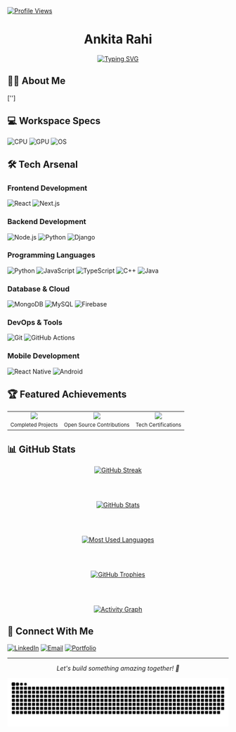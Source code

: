 [![Profile Views](https://visitcount.itsvg.in/api?id=Ankita_Rahi&label=Profile%20Views&color=1&icon=5&pretty=true)](https://visitcount.itsvg.in)

<h1 align="center">Ankita Rahi</h1>

<p align="center">
  <a href="https://git.io/typing-svg">
    <img src="https://readme-typing-svg.herokuapp.com?font=Fira+Code&weight=600&size=24&pause=1000&color=58A6FF&center=true&vCenter=true&width=500&lines=Full+Stack+Developer;Open+Source+Contributor;Tech+Enthusiast" alt="Typing SVG" />
  </a>
</p>

## 👨‍💻 About Me

['']

## 💻 Workspace Specs
![CPU](https://img.shields.io/badge/Intel-Core_i7_12th-0071C5.svg?style=flat&logo=cpu&logoColor=white)
![GPU](https://img.shields.io/badge/NVIDIA-RTX_3060-76B900.svg?style=flat&logo=gpu&logoColor=white)
![OS](https://img.shields.io/badge/Linux-Ubuntu-E95420.svg?style=flat&logo=os&logoColor=white)

## 🛠️ Tech Arsenal

### Frontend Development
![React](https://img.shields.io/badge/-React-61DAFB?style=for-the-badge&logo=react&logoColor=white)
![Next.js](https://img.shields.io/badge/-Next%2Ejs-000000?style=for-the-badge&logo=nextjs&logoColor=white)

### Backend Development
![Node.js](https://img.shields.io/badge/-Node%2Ejs-339933?style=for-the-badge&logo=nodejs&logoColor=white)
![Python](https://img.shields.io/badge/-Python-3776AB?style=for-the-badge&logo=python&logoColor=white)
![Django](https://img.shields.io/badge/-Django-092E20?style=for-the-badge&logo=django&logoColor=white)

### Programming Languages
![Python](https://img.shields.io/badge/-Python-3776AB?style=for-the-badge&logo=python&logoColor=white)
![JavaScript](https://img.shields.io/badge/-JavaScript-F7DF1E?style=for-the-badge&logo=javascript&logoColor=white)
![TypeScript](https://img.shields.io/badge/-TypeScript-3178C6?style=for-the-badge&logo=typescript&logoColor=white)
![C++](https://img.shields.io/badge/-C++-00599C?style=for-the-badge&logo=c++&logoColor=white)
![Java](https://img.shields.io/badge/-Java-007396?style=for-the-badge&logo=java&logoColor=white)

### Database & Cloud
![MongoDB](https://img.shields.io/badge/-MongoDB-47A248?style=for-the-badge&logo=mongodb&logoColor=white)
![MySQL](https://img.shields.io/badge/-MySQL-4479A1?style=for-the-badge&logo=mysql&logoColor=white)
![Firebase](https://img.shields.io/badge/-Firebase-FFCA28?style=for-the-badge&logo=firebase&logoColor=white)

### DevOps & Tools
![Git](https://img.shields.io/badge/-Git-F05032?style=for-the-badge&logo=git&logoColor=white)
![GitHub Actions](https://img.shields.io/badge/-GitHub%20Actions-2088FF?style=for-the-badge&logo=githubactions&logoColor=white)

### Mobile Development
![React Native](https://img.shields.io/badge/-React%20Native-61DAFB?style=for-the-badge&logo=reactnative&logoColor=white)
![Android](https://img.shields.io/badge/-Android-3DDC84?style=for-the-badge&logo=android&logoColor=white)


## 🏆 Featured Achievements

<div align="center">
  <table>
    <tr>
      <td align="center">
        <img src="https://img.shields.io/badge/100+-Projects-31C442?style=for-the-badge&logo=github&logoColor=white"/>
        <br />
        <small>Completed Projects</small>
      </td>
      <td align="center">
        <img src="https://img.shields.io/badge/500+-Contributions-2088FF?style=for-the-badge&logo=github&logoColor=white"/>
        <br />
        <small>Open Source Contributions</small>
      </td>
      <td align="center">
        <img src="https://img.shields.io/badge/10+-Certifications-FF6C37?style=for-the-badge&logo=acclaim&logoColor=white"/>
        <br />
        <small>Tech Certifications</small>
      </td>
    </tr>
  </table>
</div>

## 📊 GitHub Stats
<div align="center">
  <!-- Streak Stats -->
  <a href="https://github.com/ankita1477">
    <img src="https://github-readme-streak-stats.vercel.app/?user=ankita1477&theme=github-dark-blue&hide_border=true&date_format=M%20j%5B%2C%20Y%5D&ring=58A6FF&fire=58A6FF&currStreakLabel=58A6FF" alt="GitHub Streak"/>
  </a>

  <br/><br/>

  <!-- GitHub Stats Card -->
  <a href="https://github.com/ankita1477">
    <img src="https://github-readme-stats-sigma-five.vercel.app/api?username=ankita1477&show_icons=true&theme=github_dark&hide_border=true&include_all_commits=true&count_private=true" alt="GitHub Stats" />
  </a>

  <br/><br/>

  <!-- Top Languages Card -->
  <a href="https://github.com/ankita1477">
    <img src="https://github-readme-stats-sigma-five.vercel.app/api/top-langs/?username=ankita1477&theme=github_dark&hide_border=true&layout=compact&langs_count=6" alt="Most Used Languages" />
  </a>

  <br/><br/>

  <!-- Trophy -->
  <a href="https://github.com/ankita1477">
    <img src="https://github-profile-trophy.vercel.app/?username=ankita1477&theme=onestar&no-frame=true&row=1&column=6&margin-w=8" alt="GitHub Trophies"/>
  </a>

  <br/><br/>

  <!-- Activity Graph -->
  <a href="https://github.com/ankita1477">
    <img src="https://github-readme-activity-graph.vercel.app/graph?username=ankita1477&custom_title=Contribution%20Graph&theme=github-compact&hide_border=true" alt="Activity Graph" />
  </a>
</div>

## 🤝 Connect With Me

[![LinkedIn](https://img.shields.io/badge/-LinkedIn-0A66C2?style=for-the-badge&logo=LinkedIn&logoColor=white)]() [![Email](https://img.shields.io/badge/-Email-D14836?style=for-the-badge&logo=Gmail&logoColor=white)](mailto:) [![Portfolio](https://img.shields.io/badge/-Portfolio-000000?style=for-the-badge&logo=About.me&logoColor=white)]()

---

<p align="center">
  <i>Let's build something amazing together! 🚀</i>
</p>

<p align="center">
  <img src="https://raw.githubusercontent.com/Platane/snk/output/github-contribution-grid-snake.svg" alt="Snake animation"/>
</p>